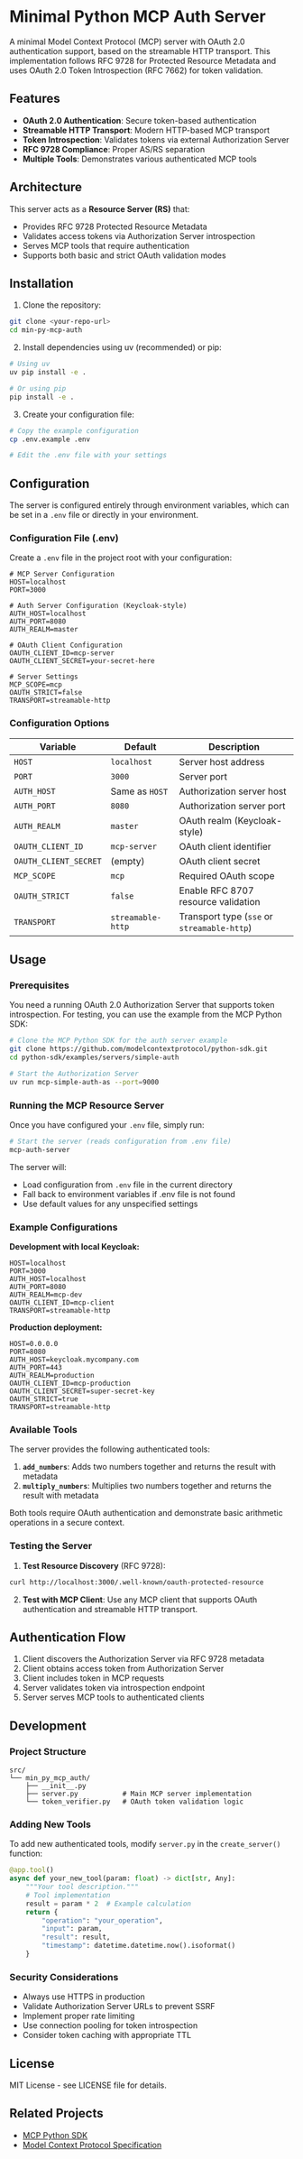 # Minimal Python MCP Auth Server

A minimal Model Context Protocol (MCP) server with OAuth 2.0 authentication support, based on the streamable HTTP transport. This implementation follows RFC 9728 for Protected Resource Metadata and uses OAuth 2.0 Token Introspection (RFC 7662) for token validation.

## Features

- **OAuth 2.0 Authentication**: Secure token-based authentication
- **Streamable HTTP Transport**: Modern HTTP-based MCP transport
- **Token Introspection**: Validates tokens via external Authorization Server
- **RFC 9728 Compliance**: Proper AS/RS separation
- **Multiple Tools**: Demonstrates various authenticated MCP tools

## Architecture

This server acts as a **Resource Server (RS)** that:
- Provides RFC 9728 Protected Resource Metadata
- Validates access tokens via Authorization Server introspection
- Serves MCP tools that require authentication
- Supports both basic and strict OAuth validation modes

## Installation

1. Clone the repository:

```bash
git clone <your-repo-url>
cd min-py-mcp-auth
```

2. Install dependencies using uv (recommended) or pip:

```bash
# Using uv
uv pip install -e .

# Or using pip
pip install -e .
```

3. Create your configuration file:

```bash
# Copy the example configuration
cp .env.example .env

# Edit the .env file with your settings
```

## Configuration

The server is configured entirely through environment variables, which can be set in a `.env` file or directly in your environment.

### Configuration File (.env)

Create a `.env` file in the project root with your configuration:

```env
# MCP Server Configuration
HOST=localhost
PORT=3000

# Auth Server Configuration (Keycloak-style)
AUTH_HOST=localhost
AUTH_PORT=8080
AUTH_REALM=master

# OAuth Client Configuration
OAUTH_CLIENT_ID=mcp-server
OAUTH_CLIENT_SECRET=your-secret-here

# Server Settings
MCP_SCOPE=mcp
OAUTH_STRICT=false
TRANSPORT=streamable-http
```

### Configuration Options

| Variable | Default | Description |
|----------|---------|-------------|
| `HOST` | `localhost` | Server host address |
| `PORT` | `3000` | Server port |
| `AUTH_HOST` | Same as `HOST` | Authorization server host |
| `AUTH_PORT` | `8080` | Authorization server port |
| `AUTH_REALM` | `master` | OAuth realm (Keycloak-style) |
| `OAUTH_CLIENT_ID` | `mcp-server` | OAuth client identifier |
| `OAUTH_CLIENT_SECRET` | (empty) | OAuth client secret |
| `MCP_SCOPE` | `mcp` | Required OAuth scope |
| `OAUTH_STRICT` | `false` | Enable RFC 8707 resource validation |
| `TRANSPORT` | `streamable-http` | Transport type (`sse` or `streamable-http`) |

## Usage

### Prerequisites

You need a running OAuth 2.0 Authorization Server that supports token introspection. For testing, you can use the example from the MCP Python SDK:

```bash
# Clone the MCP Python SDK for the auth server example
git clone https://github.com/modelcontextprotocol/python-sdk.git
cd python-sdk/examples/servers/simple-auth

# Start the Authorization Server
uv run mcp-simple-auth-as --port=9000
```

### Running the MCP Resource Server

Once you have configured your `.env` file, simply run:

```bash
# Start the server (reads configuration from .env file)
mcp-auth-server
```

The server will:
- Load configuration from `.env` file in the current directory
- Fall back to environment variables if .env file is not found
- Use default values for any unspecified settings

### Example Configurations

**Development with local Keycloak:**
```env
HOST=localhost
PORT=3000
AUTH_HOST=localhost
AUTH_PORT=8080
AUTH_REALM=mcp-dev
OAUTH_CLIENT_ID=mcp-client
TRANSPORT=streamable-http
```

**Production deployment:**
```env
HOST=0.0.0.0
PORT=8080
AUTH_HOST=keycloak.mycompany.com
AUTH_PORT=443
AUTH_REALM=production
OAUTH_CLIENT_ID=mcp-production
OAUTH_CLIENT_SECRET=super-secret-key
OAUTH_STRICT=true
TRANSPORT=streamable-http
```

### Available Tools

The server provides the following authenticated tools:

1. **`add_numbers`**: Adds two numbers together and returns the result with metadata
2. **`multiply_numbers`**: Multiplies two numbers together and returns the result with metadata

Both tools require OAuth authentication and demonstrate basic arithmetic operations in a secure context.

### Testing the Server

1. **Test Resource Discovery** (RFC 9728):

```bash
curl http://localhost:3000/.well-known/oauth-protected-resource
```

2. **Test with MCP Client**: Use any MCP client that supports OAuth authentication and streamable HTTP transport.

## Authentication Flow

1. Client discovers the Authorization Server via RFC 9728 metadata
2. Client obtains access token from Authorization Server
3. Client includes token in MCP requests
4. Server validates token via introspection endpoint
5. Server serves MCP tools to authenticated clients

## Development

### Project Structure

```text
src/
└── min_py_mcp_auth/
    ├── __init__.py
    ├── server.py           # Main MCP server implementation
    └── token_verifier.py   # OAuth token validation logic
```

### Adding New Tools

To add new authenticated tools, modify `server.py` in the `create_server()` function:

```python
@app.tool()
async def your_new_tool(param: float) -> dict[str, Any]:
    """Your tool description."""
    # Tool implementation
    result = param * 2  # Example calculation
    return {
        "operation": "your_operation",
        "input": param,
        "result": result,
        "timestamp": datetime.datetime.now().isoformat()
    }
```

### Security Considerations

- Always use HTTPS in production
- Validate Authorization Server URLs to prevent SSRF
- Implement proper rate limiting
- Use connection pooling for token introspection
- Consider token caching with appropriate TTL

## License

MIT License - see LICENSE file for details.

## Related Projects

- [MCP Python SDK](https://github.com/modelcontextprotocol/python-sdk)
- [Model Context Protocol Specification](https://spec.modelcontextprotocol.io/)
